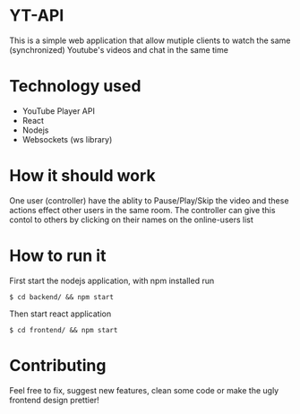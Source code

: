 # YT-API
This is a simple web application that allow mutiple clients to watch the same (synchronized) Youtube's videos and chat in the same time

# Technology used
- YouTube Player API 
- React
- Nodejs
- Websockets (ws library)

# How it should work
One user (controller) have the ablity to Pause/Play/Skip the video and these actions effect other users in the same room. The controller can give this contol to others by clicking on their names on the online-users list 

# How to run it
First start the nodejs application, with npm installed run
```
$ cd backend/ && npm start
```
Then start react application
```
$ cd frontend/ && npm start
```

# Contributing
Feel free to fix, suggest new features, clean some code or make the ugly frontend design prettier!
